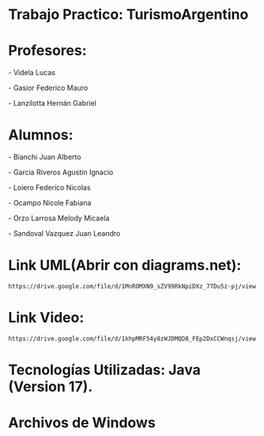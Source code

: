 # Trabajo Practico: TurismoArgentino

# Profesores: 
<p> - Videla Lucas</p>
<p> - Gasior Federico Mauro</p>
<p> - Lanzilotta Hernán Gabriel</p>

# Alumnos: 
<p> - Bianchi Juan Alberto</p>
<p> - Garcia Riveros Agustin Ignacio </p>
<p> - Loiero Federico Nicolas</p>
<p> - Ocampo Nicole Fabiana</p>
<p> - Orzo Larrosa Melody Micaela</p>
<p> - Sandoval Vazquez Juan Leandro</p>

# Link UML(Abrir con diagrams.net): 
    https://drive.google.com/file/d/1MnROMXN9_sZV99RkNpiDXz_77Du5z-pj/view

# Link Video: 
    https://drive.google.com/file/d/1khpMRF54y8zWJDMQD8_FEp2DxCCWnqsj/view

# Tecnologías Utilizadas: Java (Version 17).
# Archivos de Windows
